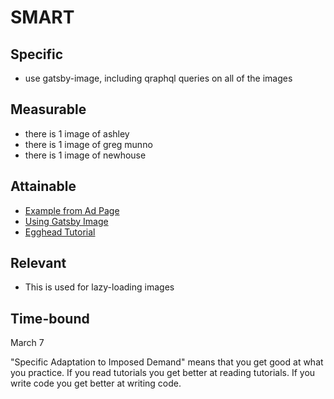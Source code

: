 # SMART
## Specific
- use gatsby-image, including qraphql queries on all of the images

## Measurable
- there is 1 image of ashley
- there is 1 image of greg munno
- there is 1 image of newhouse

## Attainable
- [Example from Ad Page](https://github.com/peterbsmith2/south-side-stand/blob/master/site/src/pages/adpage.js)
- [Using Gatsby Image](https://www.gatsbyjs.org/docs/using-gatsby-image/)
- [Egghead Tutorial](https://egghead.io/lessons/gatsby-install-gatsby-image-and-source-local-images-from-the-filesystem?pl=using-gatsby-image-with-gatsby-ea85129e)

## Relevant
- This is used for lazy-loading images

## Time-bound
March 7

"Specific Adaptation to Imposed Demand" means that you get good at what you practice. If you read tutorials you get better at reading tutorials. If you write code you get better at writing code.
